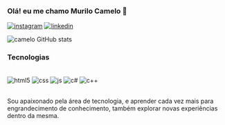 ### Olá! eu me chamo Murilo Camelo 👋

[![instagram](https://img.shields.io/badge/Instagram-E4405F?style=for-the-badge&logo=instagram&logoColor=white)](https://www.instagram.com/muryz00)
[![linkedin](https://img.shields.io/badge/LinkedIn-0077B5?style=for-the-badge&logo=linkedin&logoColor=white)](https://www.linkedin.com/in/murilo-camelo-devloper/)

![camelo GitHub stats](https://github-readme-stats.vercel.app/api?username=muryz00&show_icons=true&theme=cobalt)

### Tecnologias

<div style="display: inline_block"><br/>
    <img align="center" alt="html5" src="https://img.shields.io/badge/HTML5-E34F26?style=for-the-badge&logo=html5&logoColor=white"/>
    <img align="center" alt="css" src="https://img.shields.io/badge/CSS3-1572B6?style=for-the-badge&logo=css3&logoColor=white"/>
    <img align="center" alt="js" src="https://img.shields.io/badge/JavaScript-F7DF1E?style=for-the-badge&logo=javascript&logoColor=black"/>
    <img align="center" alt="c#" src="https://img.shields.io/badge/C%23-239120?style=for-the-badge&logo=c-sharp&logoColor=white"/>
    <img align="center" alt="c++" src="https://img.shields.io/badge/C%2B%2B-00599C?style=for-the-badge&logo=c%2B%2B&logoColor=white"/>
</div><br/>

Sou apaixonado pela área de tecnologia, e aprender cada vez mais para engrandecimento de conhecimento, também explorar novas experiências dentro da mesma.
